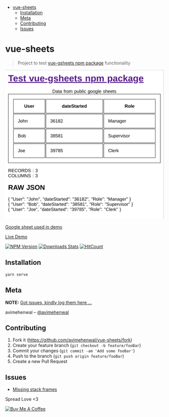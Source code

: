 - [vue-sheets](#vue-sheets)
  - [Installation](#installation)
  - [Meta](#meta)
  - [Contributing](#contributing)
  - [Issues](#issues)

# vue-sheets

> Project to test [vue-gsheets npm package](https://www.npmjs.com/package/vue-gsheets) functionality

![demo](demo.png)

[Google sheet used in demo](https://docs.google.com/spreadsheets/d/e/2PACX-1vQLWDoEdzvcFi5lX34b6jnyzbYqymfNXJhP4O6Xzhjsobv7gt3vn40H3fVFUwPpy-hMx0ERLQbZZh08/pubhtml)

[Live Demo](https://vue-sheets.netlify.com/)

[![NPM Version][npm-image]][npm-url]
[![Downloads Stats][npm-downloads]][npm-url]
[![HitCount](http://hits.dwyl.com/avimehenwal/vue-sheets.svg)](http://hits.dwyl.com/avimehenwal/vue-sheets)

## Installation

```sh
yarn serve
```

## Meta

**NOTE:** [Got issues, kindly log them here ...](https://github.com/avimehenwal/vue-sheets/issues)

avimehenwal – [@avimehenwal](https://twitter.com/avimehenwal)

## Contributing

1. Fork it (<https://github.com/avimehenwal/vue-sheets/fork>)
2. Create your feature branch (`git checkout -b feature/fooBar`)
3. Commit your changes (`git commit -am 'Add some fooBar'`)
4. Push to the branch (`git push origin feature/fooBar`)
5. Create a new Pull Request

<!-- Markdown link & img dfn's -->
[npm-url]: https://www.npmjs.com/package/vue-gsheets
[npm-image]: https://img.shields.io/npm/v/vue-gsheets.svg?style=flat-square
[npm-downloads]: https://img.shields.io/npm/dm/vue-gsheets.svg?style=flat-square

## Issues

* [Missing stack frames](https://github.com/nuxt/create-nuxt-app/issues/246)

Spread Love <3

<a href="https://www.buymeacoffee.com/F1j07cV" target="_blank"><img src="https://cdn.buymeacoffee.com/buttons/default-orange.png" alt="Buy Me A Coffee" style="height: 51px !important;width: 217px !important;" ></a>
